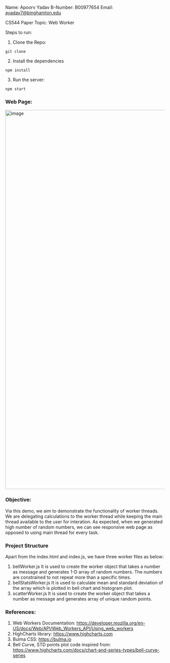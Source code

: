 Name:		Apoorv Yadav
B-Number:	B00977654
Email:		ayadav7@binghamton.edu

CS544 Paper
Topic: Web Worker


Steps to run:

1. Clone the Repo:
```
git clone 
```

2. Install the dependencies
```
npm install
```

3. Run the server:
```
npm start
```

### Web Page:
<img width="1194" alt="image" src="https://user-images.githubusercontent.com/113153292/235769873-07804236-6122-40da-976c-5e3fd6992320.png">

### Objective:
Via this demo, we aim to demonstrate the functionality of worker threads. We are delegating calculations to the worker thread while keeping the main thread available to the user for interation. As expected, when we generated high number of random numbers,
we can see responsive web page as opposed to using main thread for every task.

### Project Structure
Apart from the index.html and index.js, we have three worker files as below:
1. bellWorker.js
    It is used to create the worker object that takes a number as message and generates 1-D array of random numbers. The numbers are constrained to not repeat more than a specific times.
2. bellStatsWorker.js
    It is used to calculate mean and standard deviation of the array which is plotted in bell chart and histogram plot.
3. scatterWorker.js
    It is used to create the worker object that takes a number as message and generates array of unique random points.

### References:
1. Web Workers Documentation: https://developer.mozilla.org/en-US/docs/Web/API/Web_Workers_API/Using_web_workers
2. HighCharts library: https://www.highcharts.com
3. Bulma CSS: https://bulma.io
4. Bell Curve, STD points plot code inspired from: https://www.highcharts.com/docs/chart-and-series-types/bell-curve-series
